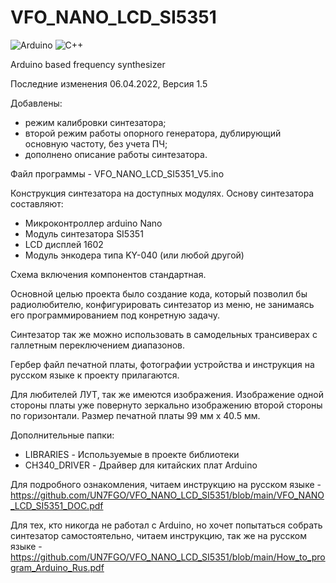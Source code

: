 # VFO_NANO_LCD_SI5351
![Arduino](https://img.shields.io/badge/-Arduino-00979D?style=for-the-badge&logo=Arduino&logoColor=white)
![C++](https://img.shields.io/badge/c++-%2300599C.svg?style=for-the-badge&logo=c%2B%2B&logoColor=white)
  
Arduino based frequency synthesizer

Последние изменения 06.04.2022,
Версия 1.5

Добавлены:
- режим калибровки синтезатора;
- второй режим работы опорного генератора, дублирующий основную частоту, без учета ПЧ;
- дополнено описание работы синтезатора.

Файл программы - VFO_NANO_LCD_SI5351_V5.ino



Конструкция синтезатора на доступных модулях.
Основу синтезатора составляют:
- Микроконтроллер arduino Nano
- Модуль синтезатора SI5351
- LCD дисплей 1602
- Модуль энкодера типа KY-040 (или любой другой)

Схема включения компонентов стандартная. 

Основной целью проекта было создание кода, который позволил бы радиолюбителю, конфигурировать синтезатор из меню, не занимаясь его программированием под конретную задачу.

Синтезатор так же можно использовать в самодельных трансиверах с галлетным переключением диапазонов.

Гербер файл печатной платы, фотографии устройства и инструкция на русском языке к проекту прилагаются.

Для любителей ЛУТ, так же имеются изображения. Изображение одной стороны платы уже повернуто зеркально изображению второй стороны по горизонтали. 
Размер печатной платы 99 мм х 40.5 мм.

Дополнительные папки:
- LIBRARIES - Используемые в проекте библиотеки
- CH340_DRIVER - Драйвер для китайских плат Arduino

Для подробного ознакомления, читаем инструкцию на русском языке - https://github.com/UN7FGO/VFO_NANO_LCD_SI5351/blob/main/VFO_NANO_LCD_SI5351_DOC.pdf

Для тех, кто никогда не работал с Arduino, но хочет попытаться собрать синтезатор самостоятельно, читаем инструкцию, так же на русском языке - https://github.com/UN7FGO/VFO_NANO_LCD_SI5351/blob/main/How_to_program_Arduino_Rus.pdf


